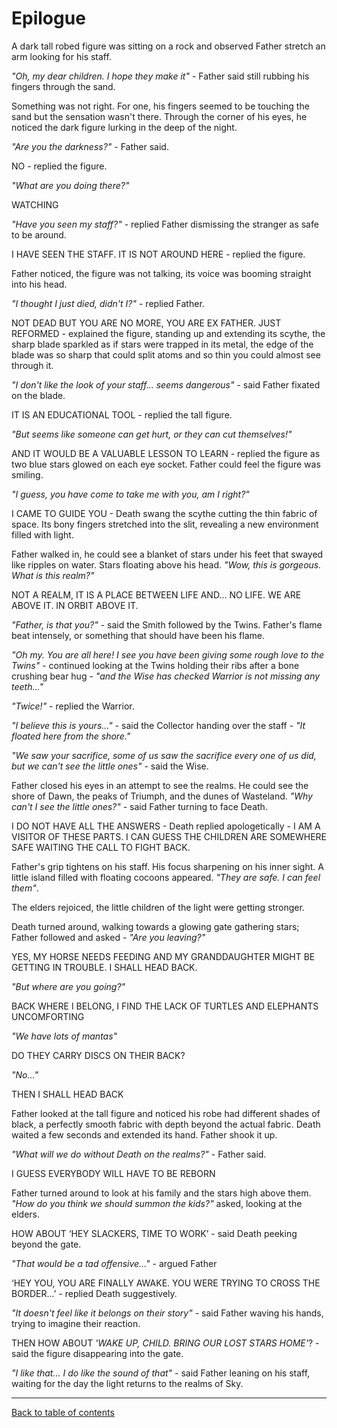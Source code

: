 # Epilogue

A dark tall robed figure was sitting on a rock and observed Father stretch an arm looking for his staff.

*"Oh, my dear children. I hope they make it"* - Father said still rubbing his fingers through the sand.

Something was not right. For one, his fingers seemed to be touching the sand but the sensation wasn't there. Through the corner of his eyes, he noticed the dark figure lurking in the deep of the night.

*"Are you the darkness?"* - Father said.

NO - replied the figure.

*"What are you doing there?"*

WATCHING

*"Have you seen my staff?"* - replied Father dismissing the stranger as safe to be around.

I HAVE SEEN THE STAFF. IT IS NOT AROUND HERE - replied the figure.

Father noticed, the figure was not talking, its voice was booming straight into his head.

*"I thought I just died, didn't I?"* - replied Father.

NOT DEAD BUT YOU ARE NO MORE, YOU ARE EX FATHER. JUST REFORMED - explained the figure, standing up and extending its scythe, the sharp blade sparkled as if stars were trapped in its metal, the edge of the blade was so sharp that could split atoms and so thin you could almost see through it.

*"I don't like the look of your staff... seems dangerous"* - said Father fixated on the blade.

IT IS AN EDUCATIONAL TOOL - replied the tall figure.

*"But seems like someone can get hurt, or they can cut themselves!"*

AND IT WOULD BE A VALUABLE LESSON TO LEARN - replied the figure as two blue stars glowed on each eye socket. Father could feel the figure was smiling.

*"I guess, you have come to take me with you, am I right?"*

I CAME TO GUIDE YOU - Death swang the scythe cutting the thin fabric of space. Its bony fingers stretched into the slit, revealing a new environment filled with light.

Father walked in, he could see a blanket of stars under his feet that swayed like ripples on water. Stars floating above his head. *"Wow, this is gorgeous. What is this realm?"*

NOT A REALM, IT IS A PLACE BETWEEN LIFE AND... NO LIFE. WE ARE ABOVE IT. IN ORBIT ABOVE IT.

*"Father, is that you?"* - said the Smith followed by the Twins. Father's flame beat intensely, or something that should have been his flame.

*"Oh my. You are all here! I see you have been giving some rough love to the Twins"* - continued looking at the Twins holding their ribs after a bone crushing bear hug - *"and the Wise has checked Warrior is not missing any teeth..."*

*"Twice!"* - replied the Warrior.

*"I believe this is yours..."* - said the Collector handing over the staff - *"It floated here from the shore."*

*"We saw your sacrifice, some of us saw the sacrifice every one of us did, but we can't see the little ones"* - said the Wise.

Father closed his eyes in an attempt to see the realms. He could see the shore of Dawn, the peaks of Triumph, and the dunes of Wasteland. *"Why can't I see the little ones?"* - said Father turning to face Death.

I DO NOT HAVE ALL THE ANSWERS - Death replied apologetically - I AM A VISITOR OF THESE PARTS. I CAN GUESS THE CHILDREN ARE SOMEWHERE SAFE WAITING THE CALL TO FIGHT BACK.

Father's grip tightens on his staff. His focus sharpening on his inner sight. A little island filled with floating cocoons appeared. *"They are safe. I can feel them"*.

The elders rejoiced, the little children of the light were getting stronger.

Death turned around, walking towards a glowing gate gathering stars; Father followed and asked - *"Are you leaving?"*

YES, MY HORSE NEEDS FEEDING AND MY GRANDDAUGHTER MIGHT BE GETTING IN TROUBLE. I SHALL HEAD BACK.

*"But where are you going?"*

BACK WHERE I BELONG, I FIND THE LACK OF TURTLES AND ELEPHANTS UNCOMFORTING

*"We have lots of mantas"*

DO THEY CARRY DISCS ON THEIR BACK?

*"No..."*

THEN I SHALL HEAD BACK

Father looked at the tall figure and noticed his robe had different shades of black, a perfectly smooth fabric with depth beyond the actual fabric. Death waited a few seconds and extended its hand. Father shook it up.

*"What will we do without Death on the realms?"* - Father said.

I GUESS EVERYBODY WILL HAVE TO BE REBORN

Father turned around to look at his family and the stars high above them. *"How do you think we should summon the kids?"* asked, looking at the elders.

HOW ABOUT ‘HEY SLACKERS, TIME TO WORK’ - said Death peeking beyond the gate.

*"That would be a tad offensive..." -* argued Father

‘HEY YOU, YOU ARE FINALLY AWAKE. YOU WERE TRYING TO CROSS THE BORDER...’ - replied Death suggestively.

*"It doesn't feel like it belongs on their story" -* said Father waving his hands, trying to imagine their reaction.

THEN HOW ABOUT *'WAKE UP, CHILD. BRING OUR LOST STARS HOME'*? - said the figure disappearing into the gate.

*"I like that... I do like the sound of that"* - said Father leaning on his staff, waiting for the day the light returns to the realms of Sky.



----

 [Back to table of contents](0-Index.md)

